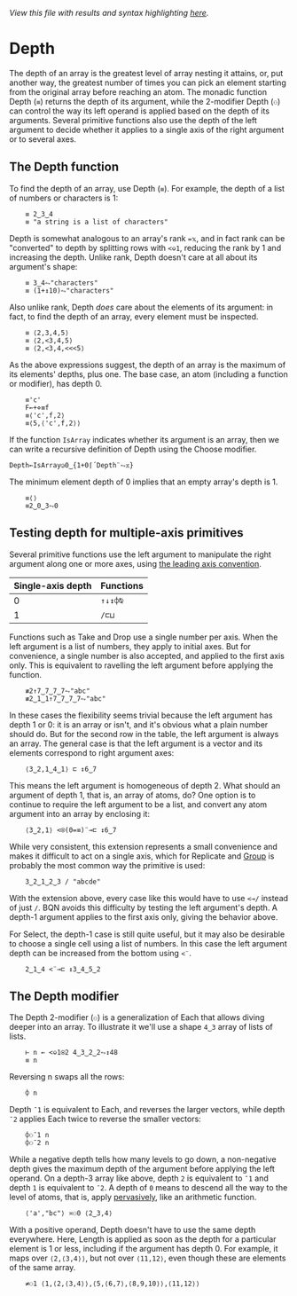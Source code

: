 *View this file with results and syntax highlighting [here](https://mlochbaum.github.io/BQN/doc/depth.html).*

# Depth

<!--GEN
d ← 48‿40
a ← ⟨⟨@,⟨@,@,@⟩⟩,@,⟨@,@⟩⟩

g ← "g"At"font-family=BQN,monospace|font-size=16px|text-anchor=middle|fill=currentColor|stroke-width=0|stroke=currentColor|stroke-linecap=round"
rc ← At "class=code|stroke-width=1.5|rx=12"
lc ← "line"At"class=lilac|stroke-width=2"
tc ← "text"At"dy=-0.2em|class=Number"

TN←tc Enc FmtNum
TL←lc Elt"x2"‿"y2"≍˘·FmtNum 0‿18-˜d×≍⟜1
GTr←{("g"Attr⟨"transform","translate("∾(Fmt d×𝕨)∾")"⟩) Enc 𝕩}
Tree←{
  ds‿ws‿e←<˘⍉>𝕩
  d←1+0⌈´ds
  ww←1⌈+´ws
  p←2÷˜(-ww)+`»⊸+ws
  ⟨d,ww,⟨TN d⟩∾(TL¨p)∾∾p≍⟜1⊸Gtr¨e⟩
}
dp‿wd‿tr ← {@⊸≢◶⟨0‿1‿⟨TN 0⟩, Tree𝕊¨⟩𝕩} a

dim ← ⟨1+wd,1.3+dp⟩ ⋄ sh ← ⟨-2÷˜⊑dim,¯0.8⟩

((∾˜d)×((-∾+˜)1.8‿0.4)+sh∾dim) SVG g Enc ⟨
  "rect" Elt rc∾(Pos d×sh) ∾ "width"‿"height"≍˘FmtNum d×dim
  tr
⟩
-->

The depth of an array is the greatest level of array nesting it attains, or, put another way, the greatest number of times you can pick an element starting from the original array before reaching an atom. The monadic function Depth (`≡`) returns the depth of its argument, while the 2-modifier Depth (`⚇`) can control the way its left operand is applied based on the depth of its arguments. Several primitive functions also use the depth of the left argument to decide whether it applies to a single axis of the right argument or to several axes.

## The Depth function

To find the depth of an array, use Depth (`≡`). For example, the depth of a list of numbers or characters is 1:

        ≡ 2‿3‿4
        ≡ "a string is a list of characters"

Depth is somewhat analogous to an array's rank `=𝕩`, and in fact rank can be "converted" to depth by splitting rows with `<⎉1`, reducing the rank by 1 and increasing the depth. Unlike rank, Depth doesn't care at all about its argument's shape:

        ≡ 3‿4⥊"characters"
        ≡ (1+↕10)⥊"characters"

Also unlike rank, Depth *does* care about the elements of its argument: in fact, to find the depth of an array, every element must be inspected.

        ≡ ⟨2,3,4,5⟩
        ≡ ⟨2,<3,4,5⟩
        ≡ ⟨2,<3,4,<<<5⟩

As the above expressions suggest, the depth of an array is the maximum of its elements' depths, plus one. The base case, an atom (including a function or modifier), has depth 0.

        ≡'c'
        F←+⋄≡f
        ≡⟨'c',f,2⟩
        ≡⟨5,⟨'c',f,2⟩⟩

If the function `IsArray` indicates whether its argument is an array, then we can write a recursive definition of Depth using the Choose modifier.

    Depth←IsArray◶0‿{1+0⌈´Depth¨⥊𝕩}

The minimum element depth of 0 implies that an empty array's depth is 1.

        ≡⟨⟩
        ≡2‿0‿3⥊0

## Testing depth for multiple-axis primitives

Several primitive functions use the left argument to manipulate the right argument along one or more axes, using [the leading axis convention](leading.md#multiple-axes).

| Single-axis depth | Functions
|-------------------|----------
| 0                 | `↑↓↕⌽⍉`
| 1                 | `/⊏⊔`

Functions such as Take and Drop use a single number per axis. When the left argument is a list of numbers, they apply to initial axes. But for convenience, a single number is also accepted, and applied to the first axis only. This is equivalent to ravelling the left argument before applying the function.

        ≢2↑7‿7‿7‿7⥊"abc"
        ≢2‿1‿1↑7‿7‿7‿7⥊"abc"

In these cases the flexibility seems trivial because the left argument has depth 1 or 0: it is an array or isn't, and it's obvious what a plain number should do. But for the second row in the table, the left argument is always an array. The general case is that the left argument is a vector and its elements correspond to right argument axes:

        ⟨3‿2,1‿4‿1⟩ ⊏ ↕6‿7

This means the left argument is homogeneous of depth 2. What should an argument of depth 1, that is, an array of atoms, do? One option is to continue to require the left argument to be a list, and convert any atom argument into an array by enclosing it:

        ⟨3‿2,1⟩ <⍟(0=≡)¨⊸⊏ ↕6‿7

While very consistent, this extension represents a small convenience and makes it difficult to act on a single axis, which for Replicate and [Group](group.md) is probably the most common way the primitive is used:

        3‿2‿1‿2‿3 / "abcde"

With the extension above, every case like this would have to use `<⊸/` instead of just `/`. BQN avoids this difficulty by testing the left argument's depth. A depth-1 argument applies to the first axis only, giving the behavior above.

For Select, the depth-1 case is still quite useful, but it may also be desirable to choose a single cell using a list of numbers. In this case the left argument depth can be increased from the bottom using `<¨`.

        2‿1‿4 <¨⊸⊏ ↕3‿4‿5‿2

## The Depth modifier

The Depth 2-modifier (`⚇`) is a generalization of Each that allows diving deeper into an array. To illustrate it we'll use a shape `4‿3` array of lists of lists.

        ⊢ n ← <⎉1⍟2 4‿3‿2‿2⥊↕48
        ≡ n

Reversing n swaps all the rows:

        ⌽ n

Depth `¯1` is equivalent to Each, and reverses the larger vectors, while depth `¯2` applies Each twice to reverse the smaller vectors:

        ⌽⚇¯1 n
        ⌽⚇¯2 n

While a negative depth tells how many levels to go down, a non-negative depth gives the maximum depth of the argument before applying the left operand. On a depth-3 array like above, depth `2` is equivalent to `¯1` and depth `1` is equivalent to `¯2`. A depth of `0` means to descend all the way to the level of atoms, that is, apply [pervasively](https://aplwiki.com/wiki/Pervasion), like an arithmetic function.

        ⟨'a',"bc"⟩ ≍⚇0 ⟨2‿3,4⟩

With a positive operand, Depth doesn't have to use the same depth everywhere. Here, Length is applied as soon as the depth for a particular element is 1 or less, including if the argument has depth 0. For example, it maps over `⟨2,⟨3,4⟩⟩`, but not over `⟨11,12⟩`, even though these are elements of the same array.

        ≠⚇1 ⟨1,⟨2,⟨3,4⟩⟩,⟨5,⟨6,7⟩,⟨8,9,10⟩⟩,⟨11,12⟩⟩
